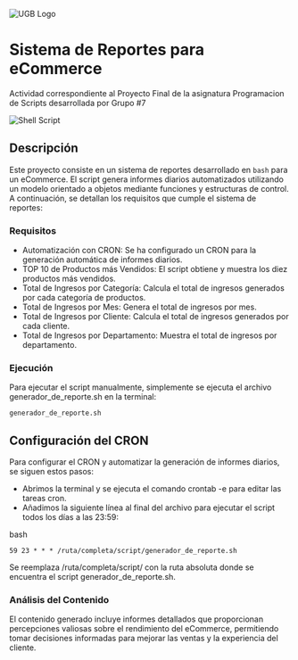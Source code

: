 ![UGB Logo](https://estudiantes.ugb.edu.sv/img/logos/logo_azul_vertical.png)
# Sistema de Reportes para eCommerce
Actividad correspondiente al Proyecto Final de la asignatura Programacion de Scripts desarrollada por Grupo #7

![Shell Script](https://img.shields.io/badge/shell_script-%23121011.svg?style=for-the-badge&logo=gnu-bash&logoColor=white)

## Descripción

Este proyecto consiste en un sistema de reportes desarrollado en `bash` para un eCommerce.
El script genera informes diarios automatizados utilizando un modelo orientado a objetos mediante funciones y estructuras de control.
A continuación, se detallan los requisitos que cumple el sistema de reportes:

### Requisitos
- Automatización con CRON: Se ha configurado un CRON para la generación automática de informes diarios.
- TOP 10 de Productos más Vendidos: El script obtiene y muestra los diez productos más vendidos.
- Total de Ingresos por Categoría: Calcula el total de ingresos generados por cada categoría de productos.
- Total de Ingresos por Mes: Genera el total de ingresos por mes.
- Total de Ingresos por Cliente: Calcula el total de ingresos generados por cada cliente.
- Total de Ingresos por Departamento: Muestra el total de ingresos por departamento.

### Ejecución

Para ejecutar el script manualmente, simplemente se ejecuta el archivo generador_de_reporte.sh en la terminal:

```generador_de_reporte.sh```

## Configuración del CRON

Para configurar el CRON y automatizar la generación de informes diarios, se siguen estos pasos:

- Abrimos la terminal y se ejecuta el comando crontab -e para editar las tareas cron.
- Añadimos la siguiente línea al final del archivo para ejecutar el script todos los días a las 23:59:

bash

```59 23 * * * /ruta/completa/script/generador_de_reporte.sh```

Se reemplaza /ruta/completa/script/ con la ruta absoluta donde se encuentra el script generador_de_reporte.sh.

### Análisis del Contenido

El contenido generado incluye informes detallados que proporcionan percepciones valiosas sobre el rendimiento del eCommerce, permitiendo tomar decisiones informadas para mejorar las ventas y la experiencia del cliente.
